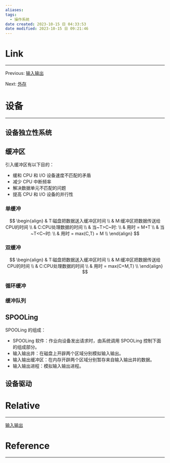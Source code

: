 ```yaml
---
aliases:
tags:
  - 操作系统
date created: 2023-10-15 日 04:33:53
date modified: 2023-10-15 日 09:21:46
---
```


# Link

---

Previous: [输入输出](输入输出.md)

Next: [外存](外存.md)

# 设备

---

## 设备独立性系统

## 缓冲区

引入缓冲区有以下目的：

- 缓和 CPU 和 I/O 设备速度不匹配的矛盾
- 减少 CPU 中断频率
- 解决数据单元不匹配的问题
- 提高 CPU 和 I/O 设备的并行性

### 单缓冲

$$
\begin{align}
& T:磁盘把数据送入缓冲区时间 \\
& M:缓冲区把数据传送给CPU的时间 \\
& C:CPU处理数据的时间 \\
& 当~T>C~时: \\
& 用时 = M+T \\
& 当~T<C~时: \\
& 用时 = max(C,T) + M \\
\end{align}
$$

### 双缓冲

$$
\begin{align}
& T:磁盘把数据送入缓冲区时间 \\
& M:缓冲区把数据传送给CPU的时间 \\
& C:CPU处理数据的时间 \\
& 用时 = max(C+M,T) \\
\end{align}
$$

### 循环缓冲

### 缓冲队列

## SPOOLing

SPOOLing 的组成：

- SPOOLing 软件：作业向设备发出请求时，由系统调用 SPOOLing 控制下面的组成部分。
- 输入输出井：在磁盘上开辟两个区域分别模拟输入输出。
- 输入输出缓冲区：在内存开辟两个区域分别暂存来自输入输出井的数据。
- 输入输出进程：模拟输入输出进程。

## 设备驱动

# Relative

---

[输入输出](A-Premanent/408/操作系统/输入输出.md)

# Reference

---
